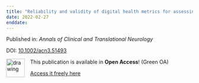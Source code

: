 ```yaml
---
title: "Reliability and validity of digital health metrics for assessing arm and hand impairments in an ataxic disorder"
date: 2022-02-27
enddate:
---
```


Published in: *Annals of Clinical and Translational Neurology*

DOI: [10.1002/acn3.51493](https://doi.org/10.1002/acn3.51493)

<img src="https://upload.wikimedia.org/wikipedia/commons/thumb/9/90/Open_Access_logo_PLoS_white_green.svg/576px-Open_Access_logo_PLoS_white_green.svg.png" alt="drawing" width="50" align="left"/> &nbsp;&nbsp;&nbsp;This publication is available in **Open Access**! (Green OA)

&nbsp;&nbsp;&nbsp;<a href="https://www.research-collection.ethz.ch/bitstream/20.500.11850/536717/2/AnnClinTranslNeurol-2022-Kanzler-Reliabilityandvalidityofdigitalhealthmetricsforassessingarmandhand.pdf" download>Access it freely here</a>


